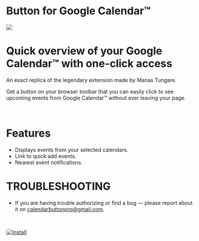 # Button for Google Calendar™

<img src="https://github.com/calendarbuttonpro/Button-for-Google-Calendar/blob/master/assets/Git%20preview.png" width="auto">
</br>

# Quick overview of your Google Calendar™ with one-click access
An exact replica of the legendary extension made by Manas Tungare.

Get a button on your browser toolbar that you can easily click to see upcoming events from Google Calendar™ without ever leaving your page.

</br>

# Features
 * Displays events from your selected calendars.
 * Link to quick add events.
 * Nearest event notifications.

# TROUBLESHOOTING
* If you are having trouble authorizing or find a bug — please report about it on calendarbuttonpro@gmail.com.

</br>

[![Install](https://storage.googleapis.com/chrome-gcs-uploader.appspot.com/image/WlD8wC6g8khYWPJUsQceQkhXSlv1/YT2Grfi9vEBa2wAPzhWa.png)](https://chrome.google.com/webstore/detail/google-calendar-by-google/lfjnmopldodmmdhddmeacgjnjeakjpki)
